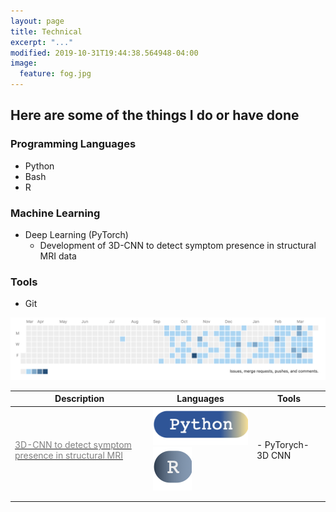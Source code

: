 ```yaml
---
layout: page
title: Technical
excerpt: "..."
modified: 2019-10-31T19:44:38.564948-04:00
image:
  feature: fog.jpg
---
```


## Here are some of the things I do or have done

### Programming Languages

- Python
- Bash 
- R 

### Machine Learning

- Deep Learning (PyTorch)
  - Development of 3D-CNN to detect symptom presence in structural MRI data 

### Tools

- Git

![](/images/git_banner.png)

| Description                                                                                       | Languages  | Tools                |
|---------------------------------------------------------------------------------------------------|------------|----------------------|
| [<span style="color:grey">3D-CNN to detect symptom presence in structural MRI</span>](https://gitlab.com/harman_school/dl_3d_cnn) | ![](/images/language_icons/python.png) ![](/images/language_icons/R.png) |  - PyTorych- 3D CNN |
|                                                                                                   |            |                      |
|                                                                                                   |            |                      |